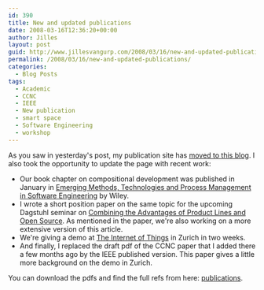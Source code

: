 ```yaml
---
id: 390
title: New and updated publications
date: 2008-03-16T12:36:20+00:00
author: Jilles
layout: post
guid: http://www.jillesvangurp.com/2008/03/16/new-and-updated-publications/
permalink: /2008/03/16/new-and-updated-publications/
categories:
  - Blog Posts
tags:
  - Academic
  - CCNC
  - IEEE
  - New publication
  - smart space
  - Software Engineering
  - workshop
---
```

As you saw in yesterday's post, my publication site has [moved to this blog](/publications). I also took the opportunity to update the page with recent work:

- Our book chapter on compositional development was published in January in <a href="http://www.amazon.com/Emerging-Technologies-Management-Software-Engineering/dp/0470085711">Emerging Methods, Technologies and Process Management in Software Engineering</a> by Wiley.
- I wrote a short position paper on the same topic for the upcoming Dagstuhl seminar on <a href="http://www.dagstuhl.de/en/program/calendar/semhp/?semid=34153">Combining the Advantages of Product Lines and Open Source</a>. As mentioned in the paper, we're also working on a more extensive version of this article.
- We're giving a demo at <a href="http://www.the-internet-of-things.org/">The Internet of Things</a>  in Zurich in two weeks.
- And finally, I replaced the draft pdf of the CCNC paper that I added there a few months ago by the IEEE published version. This paper gives a little more background on the demo in Zurich.

You can download the pdfs and find the full refs from here: [publications](/publications). 


